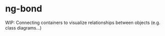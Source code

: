 # ng-bond

WIP: Connecting containers to visualize relationships between objects (e.g. class diagrams...)